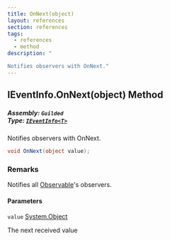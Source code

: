 ```yaml
---
title: OnNext(object)
layout: references
section: references
tags:
  - references
  - method
description: "

Notifies observers with OnNext."
---
```


## IEventInfo<T>.OnNext(object) Method
##### **Assembly:** `Guilded`<br/>**Type:** [`IEventInfo<T>`](IEventInfo_T_ 'Guilded.IEventInfo<T>')

Notifies observers with OnNext.

```csharp
void OnNext(object value);
```

### Remarks
  
Notifies all [Observable](IEventInfo_T_.Observable 'Guilded.IEventInfo<T>.Observable')'s observers.
#### Parameters

<a name='Guilded.IEventInfo_T_.OnNext(object).value'></a>

`value` [System.Object](https://docs.microsoft.com/en-us/dotnet/api/System.Object 'System.Object')

The next received value